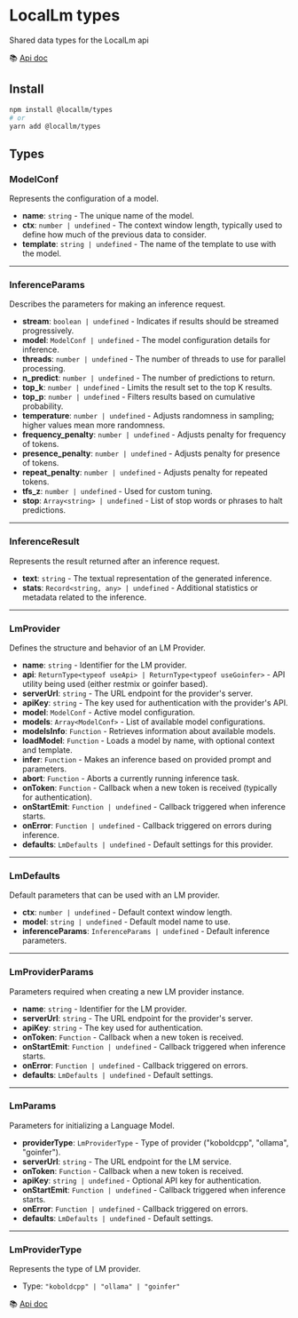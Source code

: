 # LocalLm types

Shared data types for the LocalLm api

:books: [Api doc](https://synw.github.io/locallm/)

## Install

```bash
npm install @locallm/types
# or
yarn add @locallm/types
```

## Types

### ModelConf

Represents the configuration of a model.

- **name**: `string` - The unique name of the model.
- **ctx**: `number | undefined` - The context window length, typically used to define how much of the previous data to consider.
- **template**: `string | undefined` - The name of the template to use with the model.

---

### InferenceParams

Describes the parameters for making an inference request.

- **stream**: `boolean | undefined` - Indicates if results should be streamed progressively.
- **model**: `ModelConf | undefined` - The model configuration details for inference.
- **threads**: `number | undefined` - The number of threads to use for parallel processing.
- **n_predict**: `number | undefined` - The number of predictions to return.
- **top_k**: `number | undefined` - Limits the result set to the top K results.
- **top_p**: `number | undefined` - Filters results based on cumulative probability.
- **temperature**: `number | undefined` - Adjusts randomness in sampling; higher values mean more randomness.
- **frequency_penalty**: `number | undefined` - Adjusts penalty for frequency of tokens.
- **presence_penalty**: `number | undefined` - Adjusts penalty for presence of tokens.
- **repeat_penalty**: `number | undefined` - Adjusts penalty for repeated tokens.
- **tfs_z**: `number | undefined` - Used for custom tuning.
- **stop**: `Array<string> | undefined` - List of stop words or phrases to halt predictions.

---

### InferenceResult

Represents the result returned after an inference request.

- **text**: `string` - The textual representation of the generated inference.
- **stats**: `Record<string, any> | undefined` - Additional statistics or metadata related to the inference.

---

### LmProvider

Defines the structure and behavior of an LM Provider.

- **name**: `string` - Identifier for the LM provider.
- **api**: `ReturnType<typeof useApi> | ReturnType<typeof useGoinfer>` - API utility being used (either restmix or goinfer based).
- **serverUrl**: `string` - The URL endpoint for the provider's server.
- **apiKey**: `string` - The key used for authentication with the provider's API.
- **model**: `ModelConf` - Active model configuration.
- **models**: `Array<ModelConf>` - List of available model configurations.
- **modelsInfo**: `Function` - Retrieves information about available models.
- **loadModel**: `Function` - Loads a model by name, with optional context and template.
- **infer**: `Function` - Makes an inference based on provided prompt and parameters.
- **abort**: `Function` - Aborts a currently running inference task.
- **onToken**: `Function` - Callback when a new token is received (typically for authentication).
- **onStartEmit**: `Function | undefined` - Callback triggered when inference starts.
- **onError**: `Function | undefined` - Callback triggered on errors during inference.
- **defaults**: `LmDefaults | undefined` - Default settings for this provider.

---

### LmDefaults

Default parameters that can be used with an LM provider.

- **ctx**: `number | undefined` - Default context window length.
- **model**: `string | undefined` - Default model name to use.
- **inferenceParams**: `InferenceParams | undefined` - Default inference parameters.

---

### LmProviderParams

Parameters required when creating a new LM provider instance.

- **name**: `string` - Identifier for the LM provider.
- **serverUrl**: `string` - The URL endpoint for the provider's server.
- **apiKey**: `string` - The key used for authentication.
- **onToken**: `Function` - Callback when a new token is received.
- **onStartEmit**: `Function | undefined` - Callback triggered when inference starts.
- **onError**: `Function | undefined` - Callback triggered on errors.
- **defaults**: `LmDefaults | undefined` - Default settings.

---

### LmParams

Parameters for initializing a Language Model.

- **providerType**: `LmProviderType` - Type of provider ("koboldcpp", "ollama", "goinfer").
- **serverUrl**: `string` - The URL endpoint for the LM service.
- **onToken**: `Function` - Callback when a new token is received.
- **apiKey**: `string | undefined` - Optional API key for authentication.
- **onStartEmit**: `Function | undefined` - Callback triggered when inference starts.
- **onError**: `Function | undefined` - Callback triggered on errors.
- **defaults**: `LmDefaults | undefined` - Default settings.

---

### LmProviderType

Represents the type of LM provider.

- Type: `"koboldcpp" | "ollama" | "goinfer"`

:books: [Api doc](https://synw.github.io/locallm/)

